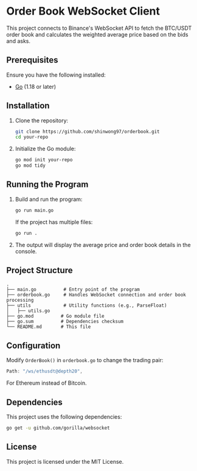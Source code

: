 # Order Book WebSocket Client

This project connects to Binance's WebSocket API to fetch the BTC/USDT order book and calculates the weighted average price based on the bids and asks.

## Prerequisites

Ensure you have the following installed:
- [Go](https://go.dev/doc/install) (1.18 or later)

## Installation

1. Clone the repository:
   ```sh
   git clone https://github.com/shinwong97/orderbook.git
   cd your-repo
   ```

2. Initialize the Go module:
   ```sh
   go mod init your-repo
   go mod tidy
   ```

## Running the Program

1. Build and run the program:
   ```sh
   go run main.go
   ```

   If the project has multiple files:
   ```sh
   go run .
   ```

2. The output will display the average price and order book details in the console.

## Project Structure

```
.
├── main.go          # Entry point of the program
├── orderbook.go     # Handles WebSocket connection and order book processing
├── utils            # Utility functions (e.g., ParseFloat)
│   ├── utils.go
├── go.mod          # Go module file
├── go.sum          # Dependencies checksum
└── README.md       # This file
```

## Configuration

Modify `OrderBook()` in `orderbook.go` to change the trading pair:
```go
Path: "/ws/ethusdt@depth20",
```
For Ethereum instead of Bitcoin.

## Dependencies

This project uses the following dependencies:
```sh
go get -u github.com/gorilla/websocket
```

## License

This project is licensed under the MIT License.

